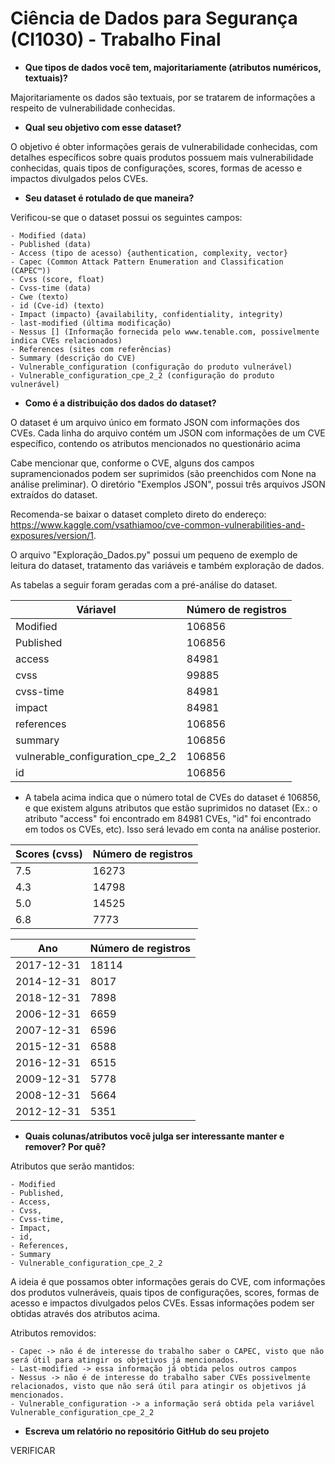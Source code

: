Ciência de Dados para Segurança (CI1030) - Trabalho Final
=================

- **Que tipos de dados você tem, majoritariamente (atributos numéricos, textuais)?**

Majoritariamente os dados são textuais, por se tratarem de informações a respeito de vulnerabilidade conhecidas.

- **Qual seu objetivo com esse dataset?**

O objetivo é obter informações gerais de vulnerabilidade conhecidas, com detalhes específicos sobre quais produtos possuem mais vulnerabilidade conhecidas, quais tipos de configurações, scores, 
formas de acesso e impactos divulgados pelos CVEs.  

- **Seu dataset é rotulado de que maneira?**

Verificou-se que o dataset possui os seguintes campos:

    - Modified (data)
    - Published (data)
    - Access (tipo de acesso) {authentication, complexity, vector}
    - Capec (Common Attack Pattern Enumeration and Classification (CAPEC™))
    - Cvss (score, float)
    - Cvss-time (data)
    - Cwe (texto)
    - id (Cve-id) (texto)
    - Impact (impacto) {availability, confidentiality, integrity)
    - last-modified (última modificação)
    - Nessus [] (Informação fornecida pelo www.tenable.com, possivelmente indica CVEs relacionados)
    - References (sites com referências)
    - Summary (descrição do CVE)
    - Vulnerable_configuration (configuração do produto vulnerável)
    - Vulnerable_configuration_cpe_2_2 (configuração do produto vulnerável)

- **Como é a distribuição dos dados do dataset?**

O dataset é um arquivo único em formato JSON com informações dos CVEs. Cada linha do arquivo contém um JSON com informações de um CVE específico, contendo os atributos mencionados no questionário acima

Cabe mencionar que, conforme o CVE, alguns dos campos supramencionados podem ser suprimidos (são preenchidos com None na análise preliminar). O diretório "Exemplos JSON", possui três arquivos JSON extraídos do dataset.

Recomenda-se baixar o dataset completo direto do endereço: https://www.kaggle.com/vsathiamoo/cve-common-vulnerabilities-and-exposures/version/1.

O arquivo "Exploração_Dados.py" possui um pequeno de exemplo de leitura do dataset, tratamento das variáveis e também exploração de dados.

As tabelas a seguir foram geradas com a pré-análise do dataset. 

| Váriavel | Número de registros |
| --- | --- |
| Modified | 106856 |
| Published | 106856 |
| access | 84981 |
| cvss | 99885 |
| cvss-time | 84981 |
| impact | 84981 |
| references | 106856 |
| summary |  106856 |
| vulnerable_configuration_cpe_2_2 | 106856
| id | 106856 |

- A tabela acima indica que o número total de CVEs do dataset é 106856, e que existem alguns atributos que estão suprimidos no dataset (Ex.: o atributo "access" foi encontrado em 84981 CVEs, "id" foi encontrado em todos os CVEs, etc). Isso será levado em conta na análise posterior.

| Scores (cvss) | Número de registros |
| --- | --- |
| 7.5 | 16273 |
| 4.3 | 14798 |
| 5.0 | 14525 |
| 6.8 | 7773 |

| Ano | Número de registros |
| --- | --- |
| 2017-12-31 | 18114 |
| 2014-12-31 | 8017 |
| 2018-12-31 | 7898 |
| 2006-12-31 | 6659 |
| 2007-12-31 | 6596 |
| 2015-12-31 | 6588 |
| 2016-12-31 | 6515 |
| 2009-12-31 | 5778 |
| 2008-12-31 | 5664 |
| 2012-12-31 | 5351 |


- **Quais colunas/atributos você julga ser interessante manter e remover? Por quê?**

Atributos que serão mantidos: 

    - Modified
    - Published, 
    - Access, 
    - Cvss, 
    - Cvss-time, 
    - Impact, 
	- id,
    - References, 
    - Summary
    - Vulnerable_configuration_cpe_2_2

A ideia é que possamos obter informações gerais do CVE, com informações dos produtos vulneráveis, quais tipos de configurações, scores, 
formas de acesso e impactos divulgados pelos CVEs. Essas informações podem ser obtidas através dos atributos acima.

Atributos removidos:

    - Capec -> não é de interesse do trabalho saber o CAPEC, visto que não será útil para atingir os objetivos já mencionados.
    - Last-modified -> essa informação já obtida pelos outros campos
    - Nessus -> não é de interesse do trabalho saber CVEs possivelmente relacionados, visto que não será útil para atingir os objetivos já mencionados.
    - Vulnerable_configuration -> a informação será obtida pela variável Vulnerable_configuration_cpe_2_2


- **Escreva um relatório no repositório GitHub do seu projeto**

VERIFICAR
